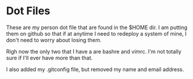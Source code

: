 Dot Files
=========

These are my person dot file that are found in the $HOME dir. I am putting them
on github so that if at anytime I need to redeploy a system of mine, I don't
need to worry about losing them. 

Righ now the only two that I have a are bashre and vimrc. I'm not totally sure
if I'll ever have more than that.

I also added my .gitconfig file, but removed my name and email address. 
